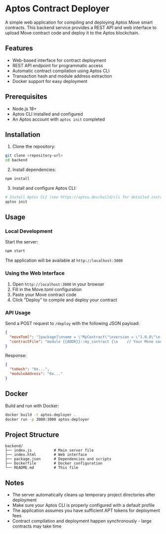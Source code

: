 # Aptos Contract Deployer

A simple web application for compiling and deploying Aptos Move smart contracts. This backend service provides a REST API and web interface to upload Move contract code and deploy it to the Aptos blockchain.

## Features

- Web-based interface for contract deployment
- REST API endpoint for programmatic access
- Automatic contract compilation using Aptos CLI
- Transaction hash and module address extraction
- Docker support for easy deployment

## Prerequisites

- Node.js 18+
- Aptos CLI installed and configured
- An Aptos account with `aptos init` completed

## Installation

1. Clone the repository:
```bash
git clone <repository-url>
cd backend
```

2. Install dependencies:
```bash
npm install
```

3. Install and configure Aptos CLI:
```bash
# Install Aptos CLI (see https://aptos.dev/build/cli for detailed instructions)
aptos init
```

## Usage

### Local Development

Start the server:
```bash
npm start
```

The application will be available at `http://localhost:3000`

### Using the Web Interface

1. Open `http://localhost:3000` in your browser
2. Fill in the Move.toml configuration
3. Paste your Move contract code
4. Click "Deploy" to compile and deploy your contract

### API Usage

Send a POST request to `/deploy` with the following JSON payload:

```json
{
  "moveToml": "[package]\nname = \"MyContract\"\nversion = \"1.0.0\"\n[dependencies]\nAptosFramework = { git = \"https://github.com/aptos-labs/aptos-core.git\", subdir = \"aptos-move/framework/aptos-framework\", rev = \"main\" }",
  "contractFile": "module {{ADDR}}::my_contract {\n    // Your Move code here\n}"
}
```

Response:
```json
{
  "txHash": "0x...",
  "moduleAddress": "0x..."
}
```

## Docker

Build and run with Docker:

```bash
docker build -t aptos-deployer .
docker run -p 3000:3000 aptos-deployer
```

## Project Structure

```
backend/
├── index.js          # Main server file
├── index.html        # Web interface
├── package.json      # Dependencies and scripts
├── Dockerfile        # Docker configuration
└── README.md         # This file
```

## Notes

- The server automatically cleans up temporary project directories after deployment
- Make sure your Aptos CLI is properly configured with a default profile
- The application assumes you have sufficient APT tokens for deployment fees
- Contract compilation and deployment happen synchronously - large contracts may take time
